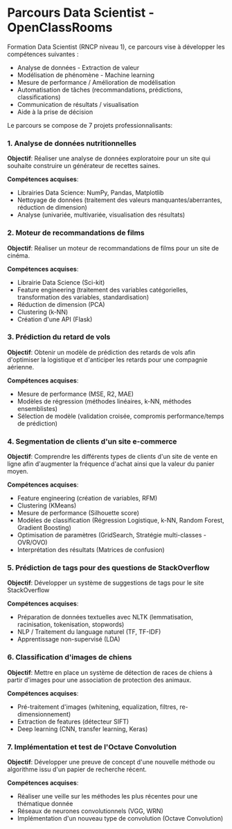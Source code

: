 # Parcours Data Scientist - OpenClassRooms

Formation Data Scientist (RNCP niveau 1), ce parcours vise à développer les compétences suivantes :
* Analyse de données - Extraction de valeur
* Modélisation de phénomène - Machine learning
* Mesure de performance / Amélioration de modélisation
* Automatisation de tâches (recommandations, prédictions, classifications)
* Communication de résultats / visualisation
* Aide à la prise de décision

Le parcours se compose de 7 projets professionnalisants: 
### 1. Analyse de données nutritionnelles
**Objectif**: 
Réaliser une analyse de données exploratoire pour un site qui souhaite construire un générateur de recettes saines. 

**Compétences acquises**:
* Librairies Data Science: NumPy, Pandas, Matplotlib
* Nettoyage de données (traitement des valeurs manquantes/aberrantes, réduction de dimension)
* Analyse (univariée, multivariée, visualisation des résultats)

### 2. Moteur de recommandations de films
**Objectif**:
Réaliser un moteur de recommandations de films pour un site de cinéma.

**Compétences acquises**:
* Librairie Data Science (Sci-kit)
* Feature engineering (traitement des variables catégorielles, transformation des variables, standardisation)
* Réduction de dimension (PCA)
* Clustering (k-NN)
* Création d'une API (Flask)

### 3. Prédiction du retard de vols
**Objectif**:
Obtenir un modèle de prédiction des retards de vols afin d'optimiser la logistique et d'anticiper les retards pour une compagnie 
aérienne.

**Compétences acquises**:
* Mesure de performance (MSE, R2, MAE)
* Modèles de régression (méthodes linéaires, k-NN, méthodes ensemblistes)
* Sélection de modèle (validation croisée, compromis performance/temps de prédiction)

### 4. Segmentation de clients d'un site e-commerce
**Objectif**:
Comprendre les différents types de clients d'un site de vente en ligne afin d'augmenter la fréquence d'achat ainsi que la valeur du panier moyen.

**Compétences acquises**:
* Feature engineering (création de variables, RFM)
* Clustering (KMeans)
* Mesure de performance (Silhouette score)
* Modèles de classification (Régression Logistique, k-NN, Random Forest, Gradient Boosting)
* Optimisation de paramètres (GridSearch, Stratégie multi-classes - OVR/OVO)
* Interprétation des résultats (Matrices de confusion)

### 5. Prédiction de tags pour des questions de StackOverflow
**Objectif**:
Développer un système de suggestions de tags pour le site StackOverflow

**Compétences acquises**:
* Préparation de données textuelles avec NLTK (lemmatisation, racinisation, tokenisation, stopwords)
* NLP / Traitement du language naturel (TF, TF-IDF)
* Apprentissage non-supervisé (LDA)

### 6. Classification d'images de chiens
**Objectif**:
Mettre en place un système de détection de races de chiens à partir d'images pour une association de protection des animaux.

**Compétences acquises**:
* Pré-traitement d'images (whitening, equalization, filtres, re-dimensionnement)
* Extraction de features (détecteur SIFT)
* Deep learning (CNN, transfer learning, Keras)

### 7. Implémentation et test de l'Octave Convolution
**Objectif**:
Développer une preuve de concept d'une nouvelle méthode ou algorithme issu d'un papier de recherche récent. 

**Compétences acquises**:
* Réaliser une veille sur les méthodes les plus récentes pour une thématique donnée
* Réseaux de neurones convolutionnels (VGG, WRN)
* Implémentation d'un nouveau type de convolution (Octave Convolution)
